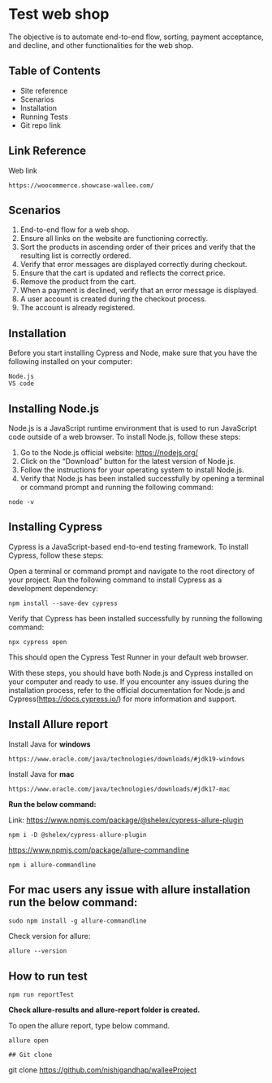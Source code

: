 
# Test web shop

The objective is to automate end-to-end flow, sorting, payment acceptance, and decline, and other functionalities for the web shop.

## Table of Contents

* Site reference
* Scenarios
* Installation
* Running Tests
* Git repo link


## Link Reference

Web link

```
https://woocommerce.showcase-wallee.com/
```






## Scenarios


1. End-to-end flow for a web shop.
2. Ensure all links on the website are functioning correctly.
3. Sort the products in ascending order of their prices and verify that the resulting list is correctly ordered.
4. Verify that error messages are displayed correctly during checkout.
5. Ensure that the cart is updated and reflects the correct price.
6. Remove the product from the cart.
7. When a payment is declined, verify that an error message is displayed.
8. A user account is created during the checkout process.
9. The account is already registered.






## Installation

Before you start installing Cypress and Node, make sure that you have the following installed on your computer:

```
Node.js
VS code
```
## Installing Node.js

Node.js is a JavaScript runtime environment that is used to run JavaScript code outside of a web browser. To install Node.js, follow these steps:

  1. Go to the Node.js official website: https://nodejs.org/
  2. Click on the “Download” button for the latest version of Node.js.
  3. Follow the instructions for your operating system to install Node.js.
  4. Verify that Node.js has been installed successfully by opening a terminal or command prompt and running the following command:

```
node -v
```
## Installing Cypress

Cypress is a JavaScript-based end-to-end testing framework. To install Cypress, follow these steps:

Open a terminal or command prompt and navigate to the root directory of your project.
Run the following command to install Cypress as a development dependency:

```
npm install --save-dev cypress
```
Verify that Cypress has been installed successfully by running the following command:
```
npx cypress open
```
This should open the Cypress Test Runner in your default web browser.

With these steps, you should have both Node.js and Cypress installed on your computer and ready to use. If you encounter any issues during the installation process, refer to the official documentation for Node.js and Cypress(https://docs.cypress.io/) for more information and support.


## Install Allure report

Install Java for **windows**
```
https://www.oracle.com/java/technologies/downloads/#jdk19-windows
```

Install Java for **mac**

```
https://www.oracle.com/java/technologies/downloads/#jdk17-mac
```

**Run the below command:**

Link: https://www.npmjs.com/package/@shelex/cypress-allure-plugin

```
npm i -D @shelex/cypress-allure-plugin
```

https://www.npmjs.com/package/allure-commandline
```
npm i allure-commandline
```

## For mac users any issue with allure installation run the below command:
```
sudo npm install -g allure-commandline
```
Check version for allure:

```
allure --version
```







## How to run test

```
npm run reportTest
```

**Check allure-results and allure-report folder is created.**

To open the allure report, type below command.

```
allure open

## Git clone
```
git clone https://github.com/nishigandhap/walleeProject
```

